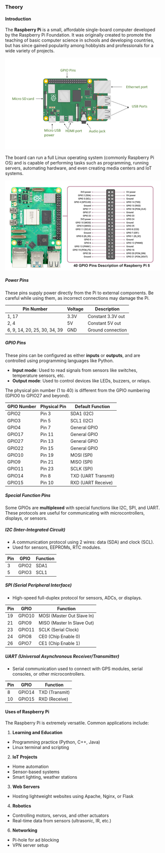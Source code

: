 ###  Theory

#### Introduction

The **Raspberry Pi** is a small, affordable single-board computer developed by the Raspberry Pi Foundation. It was originally created to promote the teaching of basic computer science in schools and developing countries, but has since gained popularity among hobbyists and professionals for a wide variety of projects.
   <div><img src="./images/rasberrypi.png" alt="re-entrance"></div>

The board can run a full Linux operating system (commonly Raspberry Pi OS) and is capable of performing tasks such as programming, running servers, automating hardware, and even creating media centers and IoT systems.

   <div><img src="./images/Raspberry.jpg" alt="re-entrance"></div>



##### Power Pins

These pins supply power directly from the Pi to external components. Be careful while using them, as incorrect connections may damage the Pi.

| Pin Number | Voltage | Description       |
|------------|---------|-------------------|
| 1, 17      | 3.3V    | Constant 3.3V out |
| 2, 4       | 5V      | Constant 5V out   |
| 6, 9, 14, 20, 25, 30, 34, 39 | GND | Ground connection |



#####  GPIO Pins

These pins can be configured as either **inputs** or **outputs**, and are controlled using programming languages like Python.

- **Input mode**: Used to read signals from sensors like switches, temperature sensors, etc.
- **Output mode**: Used to control devices like LEDs, buzzers, or relays.

 The physical pin number (1 to 40) is different from the GPIO numbering (GPIO0 to GPIO27 and beyond).



| GPIO Number | Physical Pin | Default Function     |
|-------------|---------------|----------------------|
| GPIO2       | Pin 3         | SDA1 (I2C)           |
| GPIO3       | Pin 5         | SCL1 (I2C)           |
| GPIO4       | Pin 7         | General GPIO         |
| GPIO17      | Pin 11        | General GPIO         |
| GPIO27      | Pin 13        | General GPIO         |
| GPIO22      | Pin 15        | General GPIO         |
| GPIO10      | Pin 19        | MOSI (SPI)           |
| GPIO9       | Pin 21        | MISO (SPI)           |
| GPIO11      | Pin 23        | SCLK (SPI)           |
| GPIO14      | Pin 8         | TXD (UART Transmit)  |
| GPIO15      | Pin 10        | RXD (UART Receive)   |


##### Special Function Pins

Some GPIOs are **multiplexed** with special functions like I2C, SPI, and UART. These protocols are useful for communicating with microcontrollers, displays, or sensors.

#####  I2C (Inter-Integrated Circuit)
- A communication protocol using 2 wires: data (SDA) and clock (SCL).
- Used for sensors, EEPROMs, RTC modules.

| Pin | GPIO | Function |
|-----|------|----------|
| 3   | GPIO2 | SDA1     |
| 5   | GPIO3 | SCL1     |

##### SPI (Serial Peripheral Interface)
- High-speed full-duplex protocol for sensors, ADCs, or displays.

| Pin | GPIO | Function |
|-----|------|----------|
| 19  | GPIO10 | MOSI (Master Out Slave In) |
| 21  | GPIO9  | MISO (Master In Slave Out) |
| 23  | GPIO11 | SCLK (Serial Clock)        |
| 24  | GPIO8  | CE0 (Chip Enable 0)        |
| 26  | GPIO7  | CE1 (Chip Enable 1)        |

##### UART (Universal Asynchronous Receiver/Transmitter)
- Serial communication used to connect with GPS modules, serial consoles, or other microcontrollers.

| Pin | GPIO | Function |
|-----|------|----------|
| 8   | GPIO14 | TXD (Transmit) |
| 10  | GPIO15 | RXD (Receive)  |






#### Uses of Raspberry Pi

The Raspberry Pi is extremely versatile. Common applications include:

1. **Learning and Education**
- Programming practice (Python, C++, Java)
- Linux terminal and scripting

 2. **IoT Projects**
- Home automation
- Sensor-based systems
- Smart lighting, weather stations



 3. **Web Servers**
- Hosting lightweight websites using Apache, Nginx, or Flask

 4. **Robotics**
- Controlling motors, servos, and other actuators
- Real-time data from sensors (ultrasonic, IR, etc.)

6. **Networking**
- Pi-hole for ad blocking
- VPN server setup


